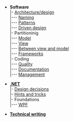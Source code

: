 - __Software__\
|- [Architecture/design](readme+/dev/software-design.md)\
|--- [Naming](readme+/dev/code-naming.md)\
|--- [Patterns](readme+/dev/code-patterns.md)\
|--- [Driven design](readme+/dev/tdd-ddd.md)\
|- Partitioninig\
|--- [Model](readme+/dev/software-parts/app-model.md)\
|--- [View](readme+/dev/software-parts/app-view.md)\
|--- [Between view and model](readme+/dev/software-parts/app-view_model.md)\
|--- [Frameworks](readme+/dev/software-parts/ext_modules.md)\
|- Coding\
|--- [Quality](readme+/dev/praxis/code-quality.md)\
|--- [Documentation](readme+/dev/praxis/code-docu.md)\
|--- [Management](readme+/dev/praxis/code-mngmnt.md) 

- [__.NET__](readme+/dev/.net)\
|- [Design decisions](readme+/dev/.net/readme+/design)\
|- [Hints and tricks](readme+/dev/.net/readme+/cs_hints.md)\
|- Foundations\
|--- [WPF](readme+/dev/.net/wpf/)

- [__Technical writing__](readme+/pencraft)

